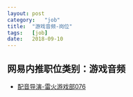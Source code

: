 ```yaml
---
layout:	post
category:	"job"
title:	"游戏音频-岗位"
tags:	[job]
date:	2018-09-10
---
```

## 网易内推职位类别：游戏音频
- [配音导演-雷火游戏部076](http://bole.netease.com/position/h5/detail.do?id=13201&rcode=D1O21582aT)
